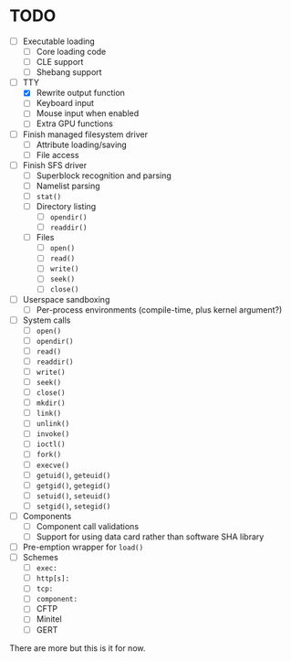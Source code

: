# TODO

- [ ] Executable loading
  - [ ] Core loading code
  - [ ] CLE support
  - [ ] Shebang support
- [ ] TTY
  - [x] Rewrite output function
  - [ ] Keyboard input
  - [ ] Mouse input when enabled
  - [ ] Extra GPU functions
- [ ] Finish managed filesystem driver
  - [ ] Attribute loading/saving
  - [ ] File access
- [ ] Finish SFS driver
  - [ ] Superblock recognition and parsing
  - [ ] Namelist parsing
  - [ ] `stat()`
  - [ ] Directory listing
    - [ ] `opendir()`
    - [ ] `readdir()`
  - [ ] Files
    - [ ] `open()`
    - [ ] `read()`
    - [ ] `write()`
    - [ ] `seek()`
    - [ ] `close()`
- [ ] Userspace sandboxing
  - [ ] Per-process environments (compile-time, plus kernel argument?)
- [ ] System calls
  - [ ] `open()`
  - [ ] `opendir()`
  - [ ] `read()`
  - [ ] `readdir()`
  - [ ] `write()`
  - [ ] `seek()`
  - [ ] `close()`
  - [ ] `mkdir()`
  - [ ] `link()`
  - [ ] `unlink()`
  - [ ] `invoke()`
  - [ ] `ioctl()`
  - [ ] `fork()`
  - [ ] `execve()`
  - [ ] `getuid()`, `geteuid()`
  - [ ] `getgid()`, `getegid()`
  - [ ] `setuid()`, `seteuid()`
  - [ ] `setgid()`, `setegid()`
- [ ] Components
  - [ ] Component call validations
  - [ ] Support for using data card rather than software SHA library
- [ ] Pre-emption wrapper for `load()`
- [ ] Schemes
  - [ ] `exec:`
  - [ ] `http[s]:`
  - [ ] `tcp:`
  - [ ] `component:`
  - [ ] CFTP
  - [ ] Minitel
  - [ ] GERT

There are more but this is it for now.
